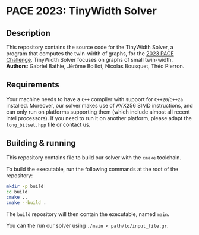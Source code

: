 # PACE 2023: TinyWidth Solver

## Description

This repository contains the source code for the TinyWidth Solver, a program that computes the twin-width of graphs, for the [2023 PACE Challenge](https://pacechallenge.org/2023/).
TinyWidth Solver focuses on graphs of small twin-width.  
**Authors**: Gabriel Bathie, Jérôme Boillot, Nicolas Bousquet, Théo Pierron. 

## Requirements

Your machine needs to have a `C++` compiler with support for `C++20`/`C++2a` installed.
Moreover, our solver makes use of AVX256 SIMD instructions, and can only run on platforms supporting them (which include almost all recent intel processors).
If you need to run it on another platform, please adapt the `long_bitset.hpp` file or contact us.

## Building & running

This repository contains file to build our solver with the `cmake` toolchain.

To build the executable, run the following commands at the root of the repository:
```bash
mkdir -p build
cd build
cmake ..
cmake --build .
```
The `build` repository will then contain the executable, named `main`.

You can the run our solver using `./main < path/to/input_file.gr`.
